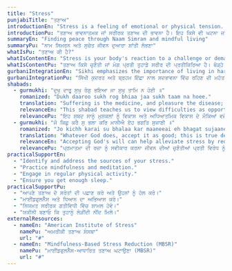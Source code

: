 ```yaml
---
title: "Stress"
punjabiTitle: "ਤਣਾਅ"
introductionEn: "Stress is a feeling of emotional or physical tension. It can come from any event or thought that makes you feel frustrated, angry, or nervous."
introductionPu: "ਤਣਾਅ ਭਾਵਨਾਤਮਕ ਜਾਂ ਸਰੀਰਕ ਤਣਾਅ ਦੀ ਭਾਵਨਾ ਹੈ। ਇਹ ਕਿਸੇ ਵੀ ਘਟਨਾ ਜਾਂ ਵਿਚਾਰ ਤੋਂ ਆ ਸਕਦਾ ਹੈ ਜੋ ਤੁਹਾਨੂੰ ਨਿਰਾਸ਼, ਗੁੱਸੇ, ਜਾਂ ਘਬਰਾਹਟ ਮਹਿਸੂਸ ਕਰਾਉਂਦਾ ਹੈ।"
summaryEn: "Finding peace through Naam Simran and mindful living"
summaryPu: "ਨਾਮ ਸਿਮਰਨ ਅਤੇ ਸੁਚੇਤ ਜੀਵਨ ਦੁਆਰਾ ਸ਼ਾਂਤੀ ਲੱਭਣਾ"
whatIsPu: "ਤਣਾਅ ਕੀ ਹੈ?"
whatIsContentEn: "Stress is your body's reaction to a challenge or demand. In short bursts, stress can be positive, like when it helps you avoid danger or meet a deadline. But when stress lasts for a long time, it can harm your health. Chronic stress can lead to high blood pressure, heart disease, obesity, and diabetes."
whatIsContentPu: "ਤਣਾਅ ਕਿਸੇ ਚੁਣੌਤੀ ਜਾਂ ਮੰਗ ਪ੍ਰਤੀ ਤੁਹਾਡੇ ਸਰੀਰ ਦੀ ਪ੍ਰਤੀਕਿਰਿਆ ਹੈ। ਥੋੜ੍ਹੇ ਸਮੇਂ ਲਈ, ਤਣਾਅ ਸਕਾਰਾਤਮਕ ਹੋ ਸਕਦਾ ਹੈ, ਜਿਵੇਂ ਕਿ ਜਦੋਂ ਇਹ ਤੁਹਾਨੂੰ ਖ਼ਤਰੇ ਤੋਂ ਬਚਣ ਜਾਂ ਸਮਾਂ-ਸੀਮਾ ਪੂਰੀ ਕਰਨ ਵਿੱਚ ਮਦਦ ਕਰਦਾ ਹੈ। ਪਰ ਜਦੋਂ ਤਣਾਅ ਲੰਬੇ ਸਮੇਂ ਤੱਕ ਰਹਿੰਦਾ ਹੈ, ਤਾਂ ਇਹ ਤੁਹਾਡੀ ਸਿਹਤ ਨੂੰ ਨੁਕਸਾਨ ਪਹੁੰਚਾ ਸਕਦਾ ਹੈ। ਪੁਰਾਣਾ ਤਣਾਅ ਹਾਈ ਬਲੱਡ ਪ੍ਰੈਸ਼ਰ, ਦਿਲ ਦੀ ਬਿਮਾਰੀ, ਮੋਟਾਪਾ, ਅਤੇ ਸ਼ੂਗਰ ਦਾ ਕਾਰਨ ਬਣ ਸਕਦਾ ਹੈ।"
gurbaniIntegrationEn: "Sikhi emphasizes the importance of living in harmony with nature and the divine will. Gurbani teaches us to accept both joy and sorrow as part of life's journey. Practicing contentment (Santokh) and meditating on Naam can help manage stress by fostering a sense of peace and acceptance."
gurbaniIntegrationPu: "ਸਿੱਖੀ ਕੁਦਰਤ ਅਤੇ ਬ੍ਰਹਮ ਇੱਛਾ ਨਾਲ ਸਦਭਾਵਨਾ ਵਿੱਚ ਰਹਿਣ ਦੀ ਮਹੱਤਤਾ 'ਤੇ ਜ਼ੋਰ ਦਿੰਦੀ ਹੈ। ਗੁਰਬਾਣੀ ਸਾਨੂੰ ਜੀਵਨ ਦੀ ਯਾਤਰਾ ਦੇ ਹਿੱਸੇ ਵਜੋਂ ਖੁਸ਼ੀ ਅਤੇ ਗਮ ਦੋਵਾਂ ਨੂੰ ਸਵੀਕਾਰ ਕਰਨ ਦੀ ਸਿੱਖਿਆ ਦਿੰਦੀ ਹੈ। ਸੰਤੋਖ (ਸੰਤੁਸ਼ਟੀ) ਦਾ ਅਭਿਆਸ ਕਰਨਾ ਅਤੇ ਨਾਮ ਦਾ ਸਿਮਰਨ ਕਰਨਾ ਸ਼ਾਂਤੀ ਅਤੇ ਸਵੀਕ੍ਰਿਤੀ ਦੀ ਭਾਵਨਾ ਪੈਦਾ ਕਰਕੇ ਤਣਾਅ ਦਾ ਪ੍ਰਬੰਧਨ ਕਰਨ ਵਿੱਚ ਮਦਦ ਕਰ ਸਕਦਾ ਹੈ।"
shabads:
  - gurmukhi: "ਦੁਖੁ ਦਾਰੂ ਸੁਖੁ ਰੋਗੁ ਭਇਆ ਜਾ ਸੁਖੁ ਤਾਮਿ ਨ ਹੋਈ ॥"
    romanized: "Dukh daaroo sukh rog bhiaa jaa sukh taam na hoee."
    translation: "Suffering is the medicine, and pleasure the disease; when there is pleasure, there is no medicine."
    relevanceEn: "This shabad teaches us to view difficulties as opportunities for growth and spiritual development, which can reduce the negative impact of stress."
    relevancePu: "ਇਹ ਸ਼ਬਦ ਸਾਨੂੰ ਮੁਸ਼ਕਲਾਂ ਨੂੰ ਵਿਕਾਸ ਅਤੇ ਅਧਿਆਤਮਿਕ ਵਿਕਾਸ ਦੇ ਮੌਕਿਆਂ ਵਜੋਂ ਦੇਖਣ ਦੀ ਸਿੱਖਿਆ ਦਿੰਦਾ ਹੈ, ਜੋ ਤਣਾਅ ਦੇ ਨਕਾਰਾਤਮਕ ਪ੍ਰਭਾਵ ਨੂੰ ਘਟਾ ਸਕਦਾ ਹੈ।"
  - gurmukhi: "ਜੋ ਕਿਛੁ ਕਰੈ ਸੁ ਭਲਾ ਕਰਿ ਮਾਨੀਐ ਏਹ ਭਗਤਿ ਸੁਜਾਣੀ ॥"
    romanized: "Jo kichh karai su bhalaa kar maaneeai eh bhagat sujaanee."
    translation: "Whatever God does, accept it as good; this is true devotion."
    relevanceEn: "Accepting God's will can help alleviate stress by reducing resistance to life's challenges."
    relevancePu: "ਪ੍ਰਮਾਤਮਾ ਦੀ ਰਜ਼ਾ ਨੂੰ ਸਵੀਕਾਰ ਕਰਨਾ ਜੀਵਨ ਦੀਆਂ ਚੁਣੌਤੀਆਂ ਪ੍ਰਤੀ ਵਿਰੋਧ ਨੂੰ ਘਟਾ ਕੇ ਤਣਾਅ ਨੂੰ ਘਟਾਉਣ ਵਿੱਚ ਮਦਦ ਕਰ ਸਕਦਾ ਹੈ।"
practicalSupportEn:
  - "Identify and address the sources of your stress."
  - "Practice mindfulness and meditation."
  - "Engage in regular physical activity."
  - "Ensure you get enough sleep."
practicalSupportPu:
  - "ਆਪਣੇ ਤਣਾਅ ਦੇ ਸਰੋਤਾਂ ਦੀ ਪਛਾਣ ਕਰੋ ਅਤੇ ਉਹਨਾਂ ਨੂੰ ਹੱਲ ਕਰੋ।"
  - "ਮਾਈਂਡਫੁਲਨੈੱਸ ਅਤੇ ਧਿਆਨ ਦਾ ਅਭਿਆਸ ਕਰੋ।"
  - "ਨਿਯਮਤ ਸਰੀਰਕ ਗਤੀਵਿਧੀ ਵਿੱਚ ਸ਼ਾਮਲ ਹੋਵੋ।"
  - "ਯਕੀਨੀ ਬਣਾਓ ਕਿ ਤੁਹਾਨੂੰ ਲੋੜੀਂਦੀ ਨੀਂਦ ਮਿਲੇ।"
externalResources:
  - nameEn: "American Institute of Stress"
    namePu: "ਅਮਰੀਕੀ ਤਣਾਅ ਸੰਸਥਾ"
    url: "#"
  - nameEn: "Mindfulness-Based Stress Reduction (MBSR)"
    namePu: "ਮਾਈਂਡਫੁਲਨੈੱਸ-ਆਧਾਰਿਤ ਤਣਾਅ ਘਟਾਉਣਾ (MBSR)"
    url: "#"
---
```

